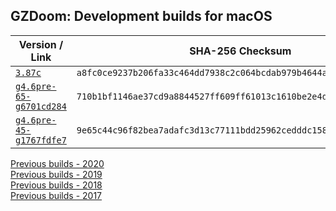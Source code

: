## GZDoom: Development builds for macOS

|Version / Link|SHA-256 Checksum|
|---|---|
|[`3.87c`](https://github.com/alexey-lysiuk/gzdoom-macos-devbuilds/releases/download/3.87c/lzdoom-3.87c.zip)|`a8fc0ce9237b206fa33c464dd7938c2c064bcdab979b4644a0b4d248a0f791bf`|
|[`g4.6pre-65-g6701cd284`](https://github.com/alexey-lysiuk/gzdoom-macos-devbuilds/releases/download/g4.6pre-65-g6701cd284/gzdoom-g4.6pre-65-g6701cd284.zip)|`710b1bf1146ae37cd9a8844527ff609ff61013c1610be2e4df2b448555df2357`|
|[`g4.6pre-45-g1767fdfe7`](https://github.com/alexey-lysiuk/gzdoom-macos-devbuilds/releases/download/g4.6pre-45-g1767fdfe7/gzdoom-g4.6pre-45-g1767fdfe7.zip)|`9e65c44c96f82bea7adafc3d13c77111bdd25962cedddc15803c99ba9799b6f7`|

[Previous builds - 2020](https://github.com/alexey-lysiuk/gzdoom-macos-devbuilds-2020)  
[Previous builds - 2019](https://github.com/alexey-lysiuk/gzdoom-macos-devbuilds-2019)  
[Previous builds - 2018](https://github.com/alexey-lysiuk/gzdoom-macos-devbuilds-2018)  
[Previous builds - 2017](https://github.com/alexey-lysiuk/gzdoom-macos-devbuilds-2017)
